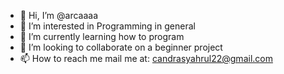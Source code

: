 - 👋 Hi, I’m @arcaaaa
- 👀 I’m interested in Programming in general
- 🌱 I’m currently learning how to program
- 💞️ I’m looking to collaborate on a beginner project
- 📫 How to reach me mail me at: candrasyahrul22@gmail.com

<!---
arcaaaa/arcaaaa is a ✨ special ✨ repository because its `README.md` (this file) appears on your GitHub profile.
You can click the Preview link to take a look at your changes.
--->
